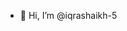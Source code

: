 - 👋 Hi, I’m @iqrashaikh-5


<!---
iqrashaikh-5/iqrashaikh-5 is a ✨ special ✨ repository because its `README.md` (this file) appears on your GitHub profile.
You can click the Preview link to take a look at your changes.
--->
